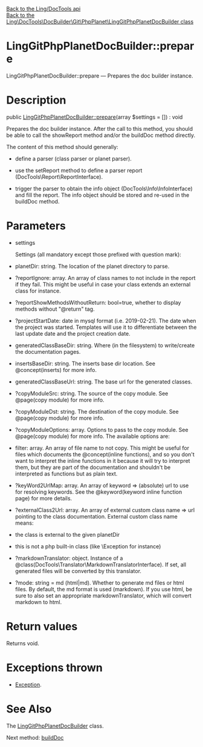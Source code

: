 [Back to the Ling/DocTools api](https://github.com/lingtalfi/DocTools/blob/master/doc/api/Ling/DocTools.md)<br>
[Back to the Ling\DocTools\DocBuilder\Git\PhpPlanet\LingGitPhpPlanetDocBuilder class](https://github.com/lingtalfi/DocTools/blob/master/doc/api/Ling/DocTools/DocBuilder/Git/PhpPlanet/LingGitPhpPlanetDocBuilder.md)


LingGitPhpPlanetDocBuilder::prepare
================



LingGitPhpPlanetDocBuilder::prepare — Prepares the doc builder instance.




Description
================


public [LingGitPhpPlanetDocBuilder::prepare](https://github.com/lingtalfi/DocTools/blob/master/doc/api/Ling/DocTools/DocBuilder/Git/PhpPlanet/LingGitPhpPlanetDocBuilder/prepare.md)(array $settings = []) : void




Prepares the doc builder instance.
After the call to this method, you should be able to call the showReport method and/or
the buildDoc method directly.

The content of this method should generally:

- define a parser (class parser or planet parser).
- use the setReport method to define a parser report (DocTools\Report\ReportInterface).

- trigger the parser to obtain the info object (DocTools\Info\InfoInterface) and fill the report.
The info object should be stored and re-used in the buildDoc method.




Parameters
================


- settings

    Settings (all mandatory except those prefixed with question mark):

- planetDir: string. The location of the planet directory to parse.
- ?reportIgnore: array. An array of class names to not include in the report if they fail.
This might be useful in case your class extends an external class for instance.
- ?reportShowMethodsWithoutReturn: bool=true, whether to display methods without "@return" tag.
- ?projectStartDate: date in mysql format (i.e. 2019-02-21). The date when the project was started.
Templates will use it to differentiate between the last update date and the project creation date.

- generatedClassBaseDir: string. Where (in the filesystem) to write/create the documentation pages.
- insertsBaseDir: string. The inserts base dir location. See @concept(inserts) for more info.
- generatedClassBaseUrl: string. The base url for the generated classes.

- ?copyModuleSrc: string. The source of the copy module. See @page(copy module) for more info.
- ?copyModuleDst: string. The destination of the copy module. See @page(copy module) for more info.
- ?copyModuleOptions: array. Options to pass to the copy module. See @page(copy module) for more info.
The available options are:
- filter: array. An array of file name to not copy. This might be useful for files
which documents the @concept(inline functions), and so you don't want to interpret the
inline functions in it because it will try to interpret them, but they are part of the documentation
and shouldn't be interpreted as functions but as plain text.


- ?keyWord2UrlMap: array. An array of keyword => (absolute) url to use for resolving keywords.
See the @keyword(keyword inline function page) for more details.
- ?externalClass2Url: array. An array of external custom class name => url pointing to the class documentation.
External custom class name means:
- the class is external to the given planetDir
- this is not a php built-in class (like \Exception for instance)
- ?markdownTranslator: object. Instance of a @class(DocTools\Translator\MarkdownTranslatorInterface).
If set, all generated files will be converted by this translator.
- ?mode: string = md (html|md). Whether to generate md files or html files.
By default, the md format is used (markdown).
If you use html, be sure to also set an appropriate markdownTranslator, which will convert
markdown to html.


Return values
================

Returns void.


Exceptions thrown
================

- [Exception](http://php.net/manual/en/class.exception.php).&nbsp;







See Also
================

The [LingGitPhpPlanetDocBuilder](https://github.com/lingtalfi/DocTools/blob/master/doc/api/Ling/DocTools/DocBuilder/Git/PhpPlanet/LingGitPhpPlanetDocBuilder.md) class.

Next method: [buildDoc](https://github.com/lingtalfi/DocTools/blob/master/doc/api/Ling/DocTools/DocBuilder/Git/PhpPlanet/LingGitPhpPlanetDocBuilder/buildDoc.md)<br>

